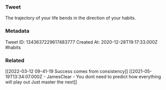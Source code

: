 ### Tweet
The trajectory of your life bends in the direction of your habits.

### Metadata
Tweet ID: 1343637229617483777
Created At: 2020-12-28T19:17:33.000Z
#habits

### Related
[[2022-03-12 09-41-19 Success comes from consistency]]
[[2021-05-19T13:34:07.000Z - JamesClear - You dont need to predict how everything will play out Just master the next]]


